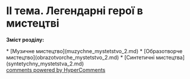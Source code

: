 <div id="hypercomments_widget" class="js-hypercomments-widget invisible"></div>

II тема. Легендарні герої в мистецтві
=============================================

<p><b>Зміст розділу:</b></p>
   * [Музичне  мистецтво](muzуchne_mуstetstvo_2.md)
   * [Образотворче мистецтво](obrazotvorche_mуstetstvo_2.md)
   * [Синтетичні мистецтва](sуntetуchny_mуstetstva_2.md)

<div class="js-hypercomments-container">
<a href="http://hypercomments.com" class="hc-link" title="comments widget">comments powered by HyperComments</a>
</div>